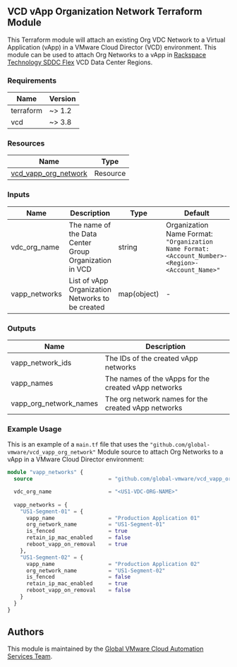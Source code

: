 ## VCD vApp Organization Network Terraform Module

This Terraform module will attach an existing Org VDC Network to a Virtual Application (vApp) in a VMware Cloud Director (VCD) environment. This module can be used to attach Org Networks to a vApp in [Rackspace Technology SDDC Flex](https://www.rackspace.com/cloud/private/software-defined-data-center-flex) VCD Data Center Regions.

### Requirements

| Name      | Version |
|-----------|---------|
| terraform | ~> 1.2  |
| vcd       | ~> 3.8 |

### Resources

| Name                                                         | Type         |
|--------------------------------------------------------------|--------------|
| [vcd_vapp_org_network](https://registry.terraform.io/providers/vmware/vcd/latest/docs/resources/vapp_org_network) | Resource |

### Inputs

| Name | Description | Type | Default | Required |
|------|-------------|------|---------|----------|
| vdc_org_name | The name of the Data Center Group Organization in VCD | string | Organization Name Format: `"Organization Name Format: <Account_Number>-<Region>-<Account_Name>"` | yes |
| vapp_networks | List of vApp Organization Networks to be created | map(object) | - | yes |

### Outputs

| Name                      | Description                                   |
|---------------------------|-----------------------------------------------|
| vapp_network_ids          | The IDs of the created vApp networks          |
| vapp_names                | The names of the vApps for the created vApp networks |
| vapp_org_network_names    | The org network names for the created vApp networks |

### Example Usage

This is an example of a `main.tf` file that uses the `"github.com/global-vmware/vcd_vapp_org_network"` Module source to attach Org Networks to a vApp in a VMware Cloud Director environment:

```terraform
module "vapp_networks" {
  source                        = "github.com/global-vmware/vcd_vapp_org_network.git?ref=v1.0.1"

  vdc_org_name                  = "<US1-VDC-ORG-NAME>"
  
  vapp_networks = {
    "US1-Segment-01" = {
      vapp_name                 = "Production Application 01"
      org_network_name          = "US1-Segment-01"
      is_fenced                 = true
      retain_ip_mac_enabled     = false
      reboot_vapp_on_removal    = true
    },
    "US1-Segment-02" = {
      vapp_name                 = "Production Application 02"
      org_network_name          = "US1-Segment-02"
      is_fenced                 = false
      retain_ip_mac_enabled     = true
      reboot_vapp_on_removal    = false
    }
  }
}
```

## Authors

This module is maintained by the [Global VMware Cloud Automation Services Team](https://github.com/global-vmware).